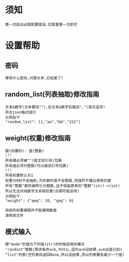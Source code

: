 # 须知
    第一次启动必跳配置错误,仅需重置一次即可

# 设置帮助
## 密码
    哪有什么密码,问题太多,已经废了)
## random_list(列表抽取)修改指南
    文本&数字(文本要加""),在文本&数字后面加","(英文逗号)
    符合json格式就行
    示例如下
    "random_list": [1,"aa","bb","222"]
## weight(权重)修改指南
    键(你要的): 值(整数)
    !!!
    所有键必须被""(英文双引号)包裹
    所有值必须为整数(可以被双引号包裹)
    !!!
    所有权重默认为1
    权重为0则不会抽到,为负数时虽不会报错,但强烈不建议使用负数
    所有"整数"都将被转化为整数,且不保留原来的"整数"(str)->(int)
    所以无法对纯数字文本取权重(后期可能会改)
    示例如下
    "weight": {"qwq": 10, "qaq": 0}

    目前的权重编辑并不能编辑数值
    请修改文件
## 模式输入
    键"mode"的值为下列值(str)的时候启用的模式
    "randint"整数(需求条件a<b,为什么,因为a>b没结果,a=b出值已知)
    "list"列表(空列表将返回None,所以没结果,所以列表要有最少一个值)

